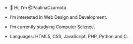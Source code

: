 - 👋 Hi, I’m @PaulinaCzarnota

- I’m interested in Web Design and Development.
- I’m currently studying Computer Science.
- Languages: HTML5, CSS, JavaScript, PHP, Python and C.
